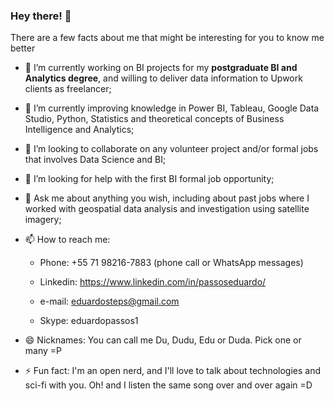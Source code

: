 ### Hey there! 👋
There are a few facts about me that might be interesting for you to know me better

- 🔭 I’m currently working on BI projects for my **postgraduate BI and Analytics degree**, and willing to deliver data information to Upwork clients as freelancer;

- 🌱 I’m currently improving knowledge in Power BI, Tableau, Google Data Studio, Python, Statistics and theoretical concepts of Business Intelligence and Analytics;

- 👯 I’m looking to collaborate on any volunteer project and/or formal jobs that involves Data Science and BI;

- 🤔 I’m looking for help with the first BI formal job opportunity;

- 💬 Ask me about anything you wish, including about past jobs where I worked with geospatial data analysis and investigation using satellite imagery;

- 📫 How to reach me:

  * Phone: +55 71 98216-7883 (phone call or WhatsApp messages)
  
  * Linkedin: https://www.linkedin.com/in/passoseduardo/
  
  * e-mail: eduardosteps@gmail.com
  
  * Skype: eduardopassos1
    
- 😄 Nicknames: You can call me Du, Dudu, Edu or Duda. Pick one or many =P

- ⚡ Fun fact: I'm an open nerd, and I'll love to talk about technologies and sci-fi with you. Oh! and I listen the same song over and over again =D
